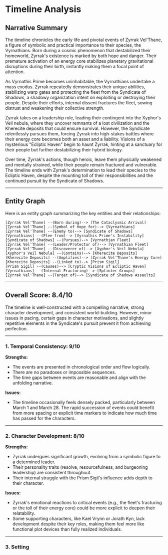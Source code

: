 # Timeline Analysis

## Narrative Summary
The timeline chronicles the early life and pivotal events of Zyrrak Vel'Thane, a figure of symbolic and practical importance to their species, the Vyrnathians. Born during a cosmic phenomenon that destabilized their homeworld, Zyrrak's existence is marked by both hope and danger. Their premature activation of an energy core stabilizes planetary gravitational disruptions during their birth, instantly making them a focal point of attention.

As Vyrnathis Prime becomes uninhabitable, the Vyrnathians undertake a mass exodus. Zyrrak repeatedly demonstrates their unique abilities, stabilizing warp gates and protecting the fleet from the Syndicate of Shadows, a shadowy organization intent on exploiting or destroying their people. Despite their efforts, internal dissent fractures the fleet, sowing distrust and weakening their collective strength. 

Zyrrak takes on a leadership role, leading their contingent into the Xyphor's Veil nebula, where they uncover remnants of a lost civilization and the Kherecite deposits that could ensure survival. However, the Syndicate relentlessly pursues them, forcing Zyrrak into high-stakes battles where their energy core becomes both an asset and a liability. Visions of a mysterious "Ecliptic Haven" begin to haunt Zyrrak, hinting at a sanctuary for their people but further destabilizing their hybrid biology.

Over time, Zyrrak's actions, though heroic, leave them physically weakened and mentally strained, while their people remain fractured and vulnerable. The timeline ends with Zyrrak's determination to lead their species to the Ecliptic Haven, despite the mounting toll of their responsibilities and the continued pursuit by the Syndicate of Shadows.

---

## Entity Graph
Here is an entity graph summarizing the key entities and their relationships:

```plaintext
[Zyrrak Vel'Thane] --(Born during)--> [The Cataclysmic Arrival]
[Zyrrak Vel'Thane] --(Symbol of Hope for)--> [Vyrnathians]
[Zyrrak Vel'Thane] --(Enemy to)--> [Syndicate of Shadows]
[Vyrnathians] --(Flee from)--> [Vyrnathis Prime's Instability]
[Syndicate of Shadows] --(Pursues)--> [Vyrnathian Fleet]
[Zyrrak Vel'Thane] --(Leader/Protector of)--> [Vyrnathian Fleet]
[Zyrrak Vel'Thane] --(Discoverer of)--> [Xyphor's Veil Nebula]
[Xyphor's Veil Nebula] --(Contains)--> [Kherecite Deposits]
[Kherecite Deposits] --(Amplifies)--> [Zyrrak Vel'Thane's Energy Core]
[Kherecite Deposits] --(Linked to)--> [Prism Sigil]
[Prism Sigil] --(Causes)--> [Cryptic Visions of Ecliptic Haven]
[Vyrnathians] --(Internal Fracturing)--> [Splinter Groups]
[Zyrrak Vel'Thane] --(Target of)--> [Syndicate of Shadows Assaults]
```

---

## Overall Score: **8.4/10**

The timeline is well-constructed with a compelling narrative, strong character development, and consistent world-building. However, minor issues in pacing, certain gaps in character motivations, and slightly repetitive elements in the Syndicate's pursuit prevent it from achieving perfection.

---

### 1. Temporal Consistency: **9/10**

**Strengths:**
- The events are presented in chronological order and flow logically.
- There are no paradoxes or impossible sequences.
- The time gaps between events are reasonable and align with the unfolding narrative.

**Issues:**
- The timeline occasionally feels densely packed, particularly between March 1 and March 28. The rapid succession of events could benefit from more spacing or explicit time markers to indicate how much time has passed for the characters.

---

### 2. Character Development: **8/10**

**Strengths:**
- Zyrrak undergoes significant growth, evolving from a symbolic figure to a determined leader.
- Their personality traits (resolve, resourcefulness, and burgeoning leadership) are consistent throughout.
- Their internal struggle with the Prism Sigil's influence adds depth to their character.

**Issues:**
- Zyrrak's emotional reactions to critical events (e.g., the fleet's fracturing or the toll of their energy core) could be more explicit to deepen their relatability.
- Some supporting characters, like Kael Vrynn or Jorath Kyn, lack development despite their key roles, making them feel more like functional plot devices than fully realized individuals.

---

### 3. Setting